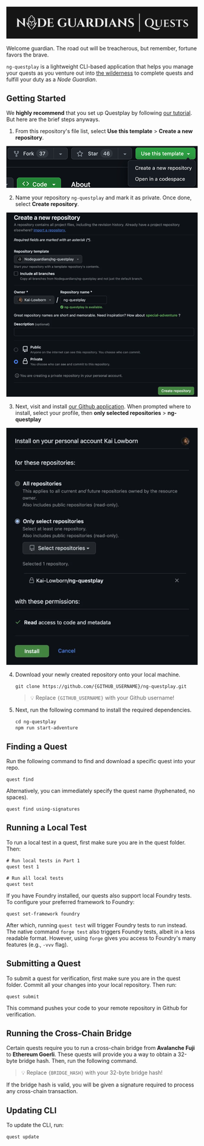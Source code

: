 ![Node Guardians: Quests](./media/banner.webp)

Welcome guardian. The road out will be treacherous, but remember, fortune favors the brave.

`ng-questplay` is a lightweight CLI-based application that helps you manage your quests as you venture out into [the wilderness](https://nodeguardians.io/) to complete quests and fulfill your duty as a _Node Guardian_.

## Getting Started

We **highly recommend** that you set up Questplay by following [our tutorial](https://nodeguardians.io/quests/setting-up?s=devhub-quests). But here are the brief steps anyways.

1. From this repository's file list, select **Use this template** > **Create a new repository**.

![Using the template](./media/setting_up_01.png)

2. Name your repository `ng-questplay` and mark it as private. Once done, select **Create repository**.

![Creating the repository](./media/setting_up_02.png)

3. Next, visit and install [our Github application](https://github.com/apps/node-guardians/installations/select_target). When prompted where to install, select your profile, then **only selected repositories** > **ng-questplay**

![Installing Github application](./media//setting_up_03.png)

4. Download your newly created repository onto your local machine.

    ```
    git clone https://github.com/{GITHUB_USERNAME}/ng-questplay.git
    ```

    > 💡 Replace `{GITHUB_USERNAME}` with your Github username!

5. Next, run the following command to install the required dependencies.

    ```
    cd ng-questplay
    npm run start-adventure
    ```

## Finding a Quest

Run the following command to find and download a specific quest into your repo.

```
quest find
```

Alternatively, you can immediately specify the quest name (hyphenated, no spaces).

```
quest find using-signatures
```

## Running a Local Test

To run a local test in a quest, first make sure you are in the quest folder. Then:

```
# Run local tests in Part 1
quest test 1
```

```
# Run all local tests
quest test
```

If you have Foundry installed, our quests also support local Foundry tests. To configure your preferred framework to Foundry:

```
quest set-framework foundry
```

After which, running `quest test` will trigger Foundry tests to run instead. The native command `forge test` also triggers Foundry tests, albeit in a less readable format. However, using `forge` gives you access to Foundry's many features (e.g., `-vvv` flag).

## Submitting a Quest

To submit a quest for verification, first make sure you are in the quest folder.
Commit all your changes into your local repository. Then run:

```
quest submit
```

This command pushes your code to your remote repository in Github for verification.

## Running the Cross-Chain Bridge

Certain quests require you to run a cross-chain bridge from **Avalanche Fuji** to **Ethereum Goerli**. These quests will provide you a way to obtain a 32-byte bridge hash. Then, run the following command.

> 💡 Replace `{BRIDGE_HASH}` with your 32-byte bridge hash!

If the bridge hash is valid, you will be given a signature required to process any cross-chain transaction.

## Updating CLI

To update the CLI, run:

```
quest update
```
